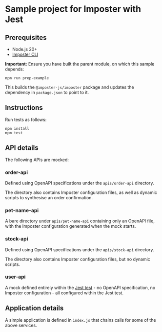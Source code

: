 Sample project for Imposter with Jest
=====================================

## Prerequisites

- Node.js 20+
- [Imposter CLI](https://github.com/imposter-project/imposter-cli)

**Important:** Ensure you have built the parent module, on which this sample depends:

    npm run prep-example

This builds the `@imposter-js/imposter` package and updates the dependency in `package.json` to point to it.

## Instructions

Run tests as follows:

	npm install
    npm test

## API details

The following APIs are mocked:

### order-api

Defined using OpenAPI specifications under the `apis/order-api` directory.

The directory also contains Imposter configuration files, as well as dynamic scripts to synthesise an order confirmation.

### pet-name-api

A bare directory under `apis/pet-name-api` containing only an OpenAPI file, with the Imposter configuration generated when the mock starts.

### stock-api

Defined using OpenAPI specifications under the `apis/stock-api` directory.

The directory also contains Imposter configuration files, but no dynamic scripts.

### user-api

A mock defined entirely within the [Jest test](src/__tests__/users.test.js) - no OpenAPI specification, no Imposter configuration - all configured within the Jest test.

## Application details

A simple application is defined in `index.js` that chains calls for some of the above services.
